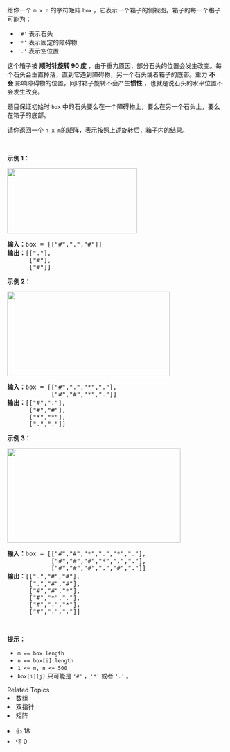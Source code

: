 <p>给你一个&nbsp;<code>m x n</code>&nbsp;的字符矩阵&nbsp;<code>box</code>&nbsp;，它表示一个箱子的侧视图。箱子的每一个格子可能为：</p>

<ul> 
 <li><code>'#'</code>&nbsp;表示石头</li> 
 <li><code>'*'</code>&nbsp;表示固定的障碍物</li> 
 <li><code>'.'</code>&nbsp;表示空位置</li> 
</ul>

<p>这个箱子被 <strong>顺时针旋转 90 度</strong>&nbsp;，由于重力原因，部分石头的位置会发生改变。每个石头会垂直掉落，直到它遇到障碍物，另一个石头或者箱子的底部。重力 <strong>不会</strong>&nbsp;影响障碍物的位置，同时箱子旋转不会产生<strong>惯性</strong>&nbsp;，也就是说石头的水平位置不会发生改变。</p>

<p>题目保证初始时&nbsp;<code>box</code>&nbsp;中的石头要么在一个障碍物上，要么在另一个石头上，要么在箱子的底部。</p>

<p>请你返回一个<em>&nbsp;</em><code>n x m</code>的矩阵，表示按照上述旋转后，箱子内的结果。</p>

<p>&nbsp;</p>

<p><strong>示例 1：</strong></p>

<p><img alt="" src="https://assets.leetcode.com/uploads/2021/04/08/rotatingtheboxleetcodewithstones.png" style="width: 300px; height: 150px;" /></p>

<pre><b>输入：</b>box = [["#",".","#"]]
<b>输出：</b>[["."],
&nbsp;     ["#"],
&nbsp;     ["#"]]
</pre>

<p><strong>示例 2：</strong></p>

<p><img alt="" src="https://assets.leetcode.com/uploads/2021/04/08/rotatingtheboxleetcode2withstones.png" style="width: 375px; height: 195px;" /></p>

<pre><b>输入：</b>box = [["#",".","*","."],
&nbsp;           ["#","#","*","."]]
<b>输出：</b>[["#","."],
&nbsp;     ["#","#"],
&nbsp;     ["*","*"],
&nbsp;     [".","."]]
</pre>

<p><strong>示例 3：</strong></p>

<p><img alt="" src="https://assets.leetcode.com/uploads/2021/04/08/rotatingtheboxleetcode3withstone.png" style="width: 400px; height: 218px;" /></p>

<pre><b>输入：</b>box = [["#","#","*",".","*","."],
&nbsp;           ["#","#","#","*",".","."],
&nbsp;           ["#","#","#",".","#","."]]
<b>输出：</b>[[".","#","#"],
&nbsp;     [".","#","#"],
&nbsp;     ["#","#","*"],
&nbsp;     ["#","*","."],
&nbsp;     ["#",".","*"],
&nbsp;     ["#",".","."]]
</pre>

<p>&nbsp;</p>

<p><strong>提示：</strong></p>

<ul> 
 <li><code>m == box.length</code></li> 
 <li><code>n == box[i].length</code></li> 
 <li><code>1 &lt;= m, n &lt;= 500</code></li> 
 <li><code>box[i][j]</code>&nbsp;只可能是&nbsp;<code>'#'</code>&nbsp;，<code>'*'</code>&nbsp;或者&nbsp;<code>'.'</code>&nbsp;。</li> 
</ul>

<div><div>Related Topics</div><div><li>数组</li><li>双指针</li><li>矩阵</li></div></div><br><div><li>👍 18</li><li>👎 0</li></div>